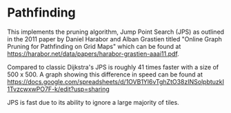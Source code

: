 # Pathfinding

This implements the pruning algorithm, Jump Point Search (JPS) as outlined in the 2011 paper by Daniel Harabor and Alban Grastien titled "Online Graph Pruning for Pathfinding on Grid Maps" which can be found at https://harabor.net/data/papers/harabor-grastien-aaai11.pdf.

Compared to classic Dijkstra's JPS is roughly 41 times faster with a size of 500 x 500. A graph showing this difference in speed can be found at https://docs.google.com/spreadsheets/d/1OVB1Yl6vTghZtO38zINSolpbtuzkI1TvzcwxwPO7F-k/edit?usp=sharing

JPS is fast due to its ability to ignore a large majority of tiles. 
